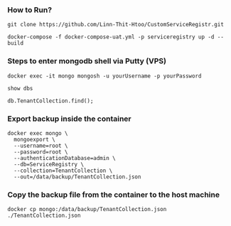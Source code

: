 ### How to Run?

```
git clone https://github.com/Linn-Thit-Htoo/CustomServiceRegistr.git
```

```
docker-compose -f docker-compose-uat.yml -p serviceregistry up -d --build
```

### Steps to enter mongodb shell via Putty (VPS)

```
docker exec -it mongo mongosh -u yourUsername -p yourPassword
```

```
show dbs
```

```
db.TenantCollection.find();
```

### Export backup inside the container
```
docker exec mongo \
  mongoexport \
  --username=root \
  --password=root \
  --authenticationDatabase=admin \
  --db=ServiceRegistry \
  --collection=TenantCollection \
  --out=/data/backup/TenantCollection.json
```
### Copy the backup file from the container to the host machine
```
docker cp mongo:/data/backup/TenantCollection.json ./TenantCollection.json
```
